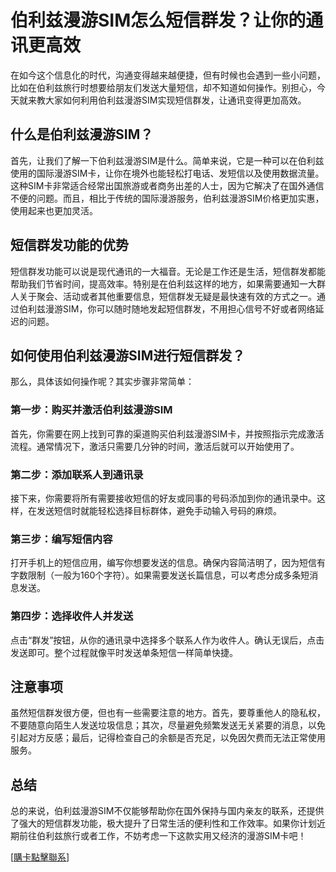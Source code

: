 # 伯利兹漫游SIM怎么短信群发？让你的通讯更高效

在如今这个信息化的时代，沟通变得越来越便捷，但有时候也会遇到一些小问题，比如在伯利兹旅行时想要给朋友们发送大量短信，却不知道如何操作。别担心，今天就来教大家如何利用伯利兹漫游SIM实现短信群发，让通讯变得更加高效。

## 什么是伯利兹漫游SIM？

首先，让我们了解一下伯利兹漫游SIM是什么。简单来说，它是一种可以在伯利兹使用的国际漫游SIM卡，让你在境外也能轻松打电话、发短信以及使用数据流量。这种SIM卡非常适合经常出国旅游或者商务出差的人士，因为它解决了在国外通信不便的问题。而且，相比于传统的国际漫游服务，伯利兹漫游SIM价格更加实惠，使用起来也更加灵活。

## 短信群发功能的优势

短信群发功能可以说是现代通讯的一大福音。无论是工作还是生活，短信群发都能帮助我们节省时间，提高效率。特别是在伯利兹这样的地方，如果需要通知一大群人关于聚会、活动或者其他重要信息，短信群发无疑是最快速有效的方式之一。通过伯利兹漫游SIM，你可以随时随地发起短信群发，不用担心信号不好或者网络延迟的问题。

## 如何使用伯利兹漫游SIM进行短信群发？

那么，具体该如何操作呢？其实步骤非常简单：

### 第一步：购买并激活伯利兹漫游SIM

首先，你需要在网上找到可靠的渠道购买伯利兹漫游SIM卡，并按照指示完成激活流程。通常情况下，激活只需要几分钟的时间，激活后就可以开始使用了。

### 第二步：添加联系人到通讯录

接下来，你需要将所有需要接收短信的好友或同事的号码添加到你的通讯录中。这样，在发送短信时就能轻松选择目标群体，避免手动输入号码的麻烦。

### 第三步：编写短信内容

打开手机上的短信应用，编写你想要发送的信息。确保内容简洁明了，因为短信有字数限制（一般为160个字符）。如果需要发送长篇信息，可以考虑分成多条短消息发送。

### 第四步：选择收件人并发送

点击“群发”按钮，从你的通讯录中选择多个联系人作为收件人。确认无误后，点击发送即可。整个过程就像平时发送单条短信一样简单快捷。

## 注意事项

虽然短信群发很方便，但也有一些需要注意的地方。首先，要尊重他人的隐私权，不要随意向陌生人发送垃圾信息；其次，尽量避免频繁发送无关紧要的消息，以免引起对方反感；最后，记得检查自己的余额是否充足，以免因欠费而无法正常使用服务。

## 总结

总的来说，伯利兹漫游SIM不仅能够帮助你在国外保持与国内亲友的联系，还提供了强大的短信群发功能，极大提升了日常生活的便利性和工作效率。如果你计划近期前往伯利兹旅行或者工作，不妨考虑一下这款实用又经济的漫游SIM卡吧！

[[購卡點擊聯系](https://t.me/s/esim1088)]